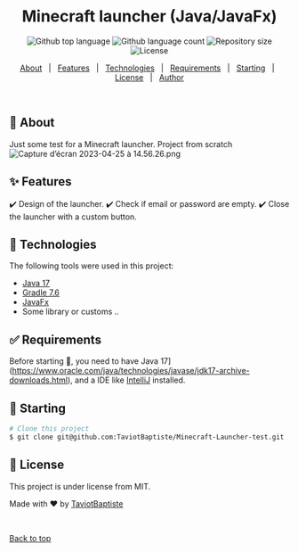 <h1 align="center">Minecraft launcher (Java/JavaFx)</h1>
<p align="center">
  <img alt="Github top language" src="https://img.shields.io/github/languages/top/TaviotBaptiste/Minecraft-Launcher-test?color=56BEB8">

  <img alt="Github language count" src="https://img.shields.io/github/languages/count/TaviotBaptiste/Minecraft-Launcher-test?color=56BEB8">

  <img alt="Repository size" src="https://img.shields.io/github/repo-size/TaviotBaptiste/Minecraft-Launcher-test?color=56BEB8">

  <img alt="License" src="https://img.shields.io/github/license/TaviotBaptiste/Minecraft-Launcher-test?color=56BEB8">

  <!-- <img alt="Github issues" src="https://img.shields.io/github/issues/TaviotBaptiste/Minecraft-Launcher-test?color=56BEB8" /> -->

  <!-- <img alt="Github forks" src="https://img.shields.io/github/forks/TaviotBaptiste/Minecraft-Launcher-test?color=56BEB8" /> -->

  <!-- <img alt="Github stars" src="https://img.shields.io/github/stars/TaviotBaptiste/Minecraft-Launcher-test?color=56BEB8" /> -->
</p>

<!-- Status -->

<!-- <h4 align="center"> 
	🚧  Gotham-City 🚀 Under construction...  🚧
</h4> 

<hr> -->

<p align="center">
  <a href="#dart-about">About</a> &#xa0; | &#xa0; 
  <a href="#sparkles-features">Features</a> &#xa0; | &#xa0;
  <a href="#rocket-technologies">Technologies</a> &#xa0; | &#xa0;
  <a href="#white_check_mark-requirements">Requirements</a> &#xa0; | &#xa0;
  <a href="#checkered_flag-starting">Starting</a> &#xa0; | &#xa0;
  <a href="#memo-license">License</a> &#xa0; | &#xa0;
  <a href="https://github.com/Xildrite" target="_blank">Author</a>
</p>

<br>

## :dart: About ##

Just some test for a Minecraft launcher. Project from scratch
![Capture d’écran 2023-04-25 à 14.56.26.png](..%2F..%2F..%2F..%2F..%2F..%2Fvar%2Ffolders%2F4z%2Fldwhkszn7l9fv_cs66thpyw80000gn%2FT%2FTemporaryItems%2FNSIRD_screencaptureui_n2CezJ%2FCapture%20d%E2%80%99%C3%A9cran%202023-04-25%20%C3%A0%2014.56.26.png)



## :sparkles: Features ##

:heavy_check_mark: Design of the launcher.
:heavy_check_mark: Check if email or password are empty.
:heavy_check_mark: Close the launcher with a custom button.



## :rocket: Technologies ##

The following tools were used in this project:

- [Java 17](https://www.oracle.com/java/technologies/javase/jdk17-archive-downloads.html)
- [Gradle 7.6](https://gradle.org/)
- [JavaFx](https://openjfx.io/)
- Some library or customs ..



## :white_check_mark: Requirements ##

Before starting :checkered_flag:, you need to have Java 17](https://www.oracle.com/java/technologies/javase/jdk17-archive-downloads.html), and a IDE like [IntelliJ](https://www.jetbrains.com/fr-fr/idea/) installed.

## :checkered_flag: Starting ##

```bash
# Clone this project
$ git clone git@github.com:TaviotBaptiste/Minecraft-Launcher-test.git


```

## :memo: License ##

This project is under license from MIT.


Made with :heart: by <a href="https://github.com/TaviotBaptiste" target="_blank">TaviotBaptiste</a>

&#xa0;

<a href="#top">Back to top</a>